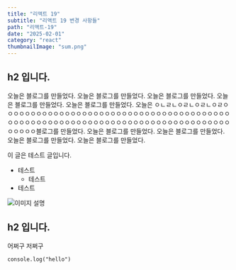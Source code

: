 ```yaml
---
title: "리액트 19"
subtitle: "리액트 19 변경 사항들"
path: "리액트-19"
date: "2025-02-01"
category: "react"
thumbnailImage: "sum.png"
---
```


## h2 입니다.

오늘은 블로그를 만들었다. 오늘은 블로그를 만들었다.
오늘은 블로그를 만들었다. 오늘은 블로그를 만들었다. 오늘은 블로그를 만들었다. 오늘은 ㅇㄴㄹㄴㅇㄹㄴㅇㄹㄴㅇㄹㅇㅇㅇㅇㅇㅇㅇㅇㅇㅇㅇㅇㅇㅇㅇㅇㅇㅇㅇㅇㅇㅇㅇㅇㅇㅇㅇㅇㅇㅇㅇㅇㅇㅇㅇㅇㅇㅇㅇㅇㅇㅇㅇㅇㅇㅇㅇㅇㅇㅇㅇㅇㅇㅇㅇㅇㅇㅇㅇㅇㅇㅇㅇㅇㅇㅇㅇㅇㅇㅇㅇㅇㅇㅇㅇㅇㅇㅇㅇㅇㅇㅇㅇㅇ블로그를 만들었다.
오늘은 블로그를 만들었다. 오늘은 블로그를 만들었다.
오늘은 블로그를 만들었다. 오늘은 블로그를 만들었다.

이 글은 테스트 글입니다.

- 테스트
  - 테스트
- 테스트

![이미지 설명](/images/posts/react/리액트-19/sum.png)

## h2 입니다.

어쩌구 저쩌구

```
console.log("hello")
```
